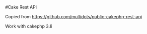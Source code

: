 #Cake Rest APi

Copied from https://github.com/multidots/public-cakephp-rest-api



Work with cakephp 3.8